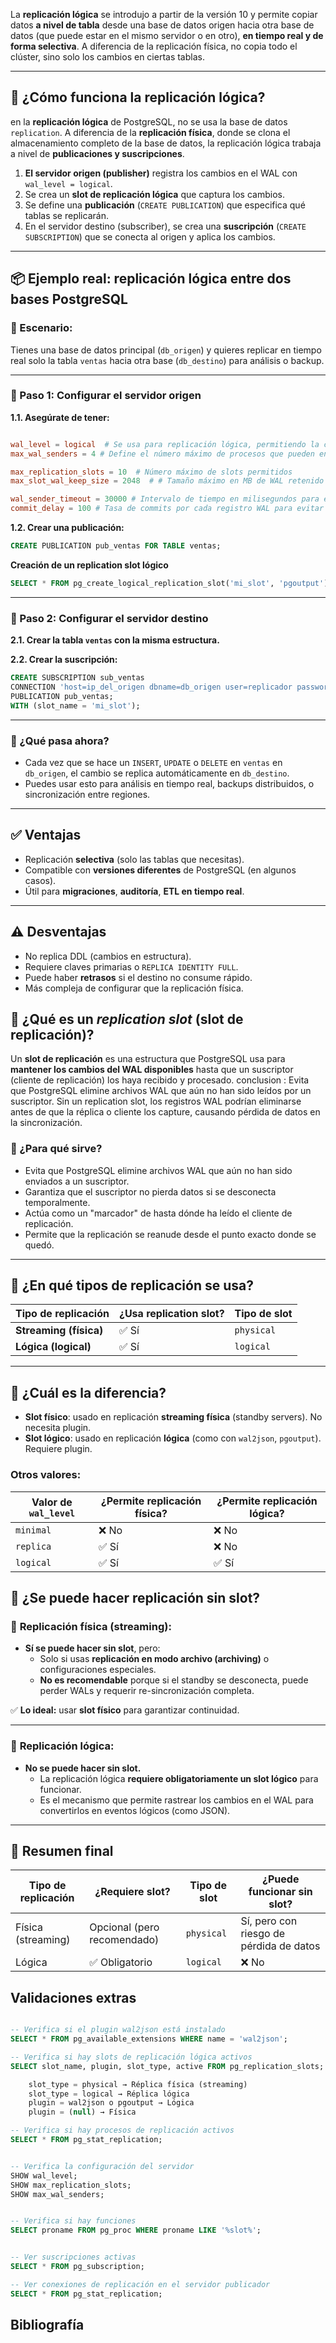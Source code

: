 
 La **replicación lógica** se introdujo a partir de la versión 10 y permite copiar datos **a nivel de tabla** desde una base de datos origen hacia otra base de datos (que puede estar en el mismo servidor o en otro), **en tiempo real y de forma selectiva**. A diferencia de la replicación física, no copia todo el clúster, sino solo los cambios en ciertas tablas.

---

## 🧠 ¿Cómo funciona la replicación lógica?
en la **replicación lógica** de PostgreSQL, no se usa la base de datos `replication`. A diferencia de la **replicación física**, donde se clona el almacenamiento completo de la base de datos, la replicación lógica trabaja a nivel de **publicaciones y suscripciones**.

1. **El servidor origen (publisher)** registra los cambios en el WAL con `wal_level = logical`.
2. Se crea un **slot de replicación lógica** que captura los cambios.
3. Se define una **publicación** (`CREATE PUBLICATION`) que especifica qué tablas se replicarán.
4. En el servidor destino (subscriber), se crea una **suscripción** (`CREATE SUBSCRIPTION`) que se conecta al origen y aplica los cambios.

---

## 📦 Ejemplo real: replicación lógica entre dos bases PostgreSQL

### 🎯 Escenario:
Tienes una base de datos principal (`db_origen`) y quieres replicar en tiempo real solo la tabla `ventas` hacia otra base (`db_destino`) para análisis o backup.

---

### 🔧 Paso 1: Configurar el servidor origen

**1.1. Asegúrate de tener:**

```conf

wal_level = logical  # Se usa para replicación lógica, permitiendo la captura de cambios específicos.
max_wal_senders = 4 # Define el número máximo de procesos que pueden enviar datos de replicación.

max_replication_slots = 10  # Número máximo de slots permitidos
max_slot_wal_keep_size = 2048  # # Tamaño máximo en MB de WAL retenido por cada replication slot (Evita crecimiento excesivo)

wal_sender_timeout = 30000 # Intervalo de tiempo en milisegundos para enviar keep-alive a las réplicas
commit_delay = 100 # Tasa de commits por cada registro WAL para evitar acumulaciones
```

**1.2. Crear una publicación:**

```sql
CREATE PUBLICATION pub_ventas FOR TABLE ventas;
```

**Creación de un replication slot lógico**
```sql
SELECT * FROM pg_create_logical_replication_slot('mi_slot', 'pgoutput'); --  slot_name , plugin name
```

---

### 🔧 Paso 2: Configurar el servidor destino

**2.1. Crear la tabla `ventas` con la misma estructura.**

**2.2. Crear la suscripción:**

```sql
CREATE SUBSCRIPTION sub_ventas
CONNECTION 'host=ip_del_origen dbname=db_origen user=replicador password=secreta port=5432'
PUBLICATION pub_ventas;
WITH (slot_name = 'mi_slot');
```

---

### 🔄 ¿Qué pasa ahora?

- Cada vez que se hace un `INSERT`, `UPDATE` o `DELETE` en `ventas` en `db_origen`, el cambio se replica automáticamente en `db_destino`.
- Puedes usar esto para análisis en tiempo real, backups distribuidos, o sincronización entre regiones.

---

## ✅ Ventajas

- Replicación **selectiva** (solo las tablas que necesitas).
- Compatible con **versiones diferentes** de PostgreSQL (en algunos casos).
- Útil para **migraciones**, **auditoría**, **ETL en tiempo real**.

---

## ⚠️ Desventajas

- No replica DDL (cambios en estructura).
- Requiere claves primarias o `REPLICA IDENTITY FULL`.
- Puede haber **retrasos** si el destino no consume rápido.
- Más compleja de configurar que la replicación física.



 
## 🧩 ¿Qué es un *replication slot* (slot de replicación)?

Un **slot de replicación** es una estructura que PostgreSQL usa para **mantener los cambios del WAL disponibles** hasta que un suscriptor (cliente de replicación) los haya recibido y procesado.
conclusion : Evita que PostgreSQL elimine archivos WAL que aún no han sido leídos por un suscriptor. Sin un replication slot, los registros WAL podrían eliminarse antes de que la réplica o cliente los capture, causando pérdida de datos en la sincronización.

### 🔧 ¿Para qué sirve?

- Evita que PostgreSQL elimine archivos WAL que aún no han sido enviados a un suscriptor.
- Garantiza que el suscriptor no pierda datos si se desconecta temporalmente.
- Actúa como un "marcador" de hasta dónde ha leído el cliente de replicación.
- Permite que la replicación se reanude desde el punto exacto donde se quedó.


---

## 🔄 ¿En qué tipos de replicación se usa?

| Tipo de replicación | ¿Usa replication slot? | Tipo de slot |
|---------------------|------------------------|--------------|
| **Streaming (física)** | ✅ Sí | `physical` |
| **Lógica (logical)**   | ✅ Sí | `logical` |

---

## 🧠 ¿Cuál es la diferencia?

- **Slot físico**: usado en replicación **streaming física** (standby servers). No necesita plugin.
- **Slot lógico**: usado en replicación **lógica** (como con `wal2json`, `pgoutput`). Requiere plugin.


 
### Otros valores:

| Valor de `wal_level` | ¿Permite replicación física? | ¿Permite replicación lógica? |
|----------------------|------------------------------|-------------------------------|
| `minimal`            | ❌ No                        | ❌ No                         |
| `replica`            | ✅ Sí                        | ❌ No                         |
| `logical`            | ✅ Sí                        | ✅ Sí                         |
 
 
 
  

## 🔄 ¿Se puede hacer replicación sin slot?

### 🔹 **Replicación física (streaming):**

- **Sí se puede hacer sin slot**, pero:
  - Solo si usas **replicación en modo archivo (archiving)** o configuraciones especiales.
  - **No es recomendable** porque si el standby se desconecta, puede perder WALs y requerir re-sincronización completa.

✅ **Lo ideal:** usar **slot físico** para garantizar continuidad.

---

### 🔹 **Replicación lógica:**

- **No se puede hacer sin slot.**
  - La replicación lógica **requiere obligatoriamente un slot lógico** para funcionar.
  - Es el mecanismo que permite rastrear los cambios en el WAL para convertirlos en eventos lógicos (como JSON).

---

## 🧠 Resumen final

| Tipo de replicación | ¿Requiere slot? | Tipo de slot | ¿Puede funcionar sin slot? |
|---------------------|------------------|--------------|-----------------------------|
| Física (streaming)  | Opcional (pero recomendado) | `physical` | Sí, pero con riesgo de pérdida de datos |
| Lógica              | ✅ Obligatorio   | `logical`    | ❌ No                        |

 



## Validaciones extras 
```sql

-- Verifica si el plugin wal2json está instalado
SELECT * FROM pg_available_extensions WHERE name = 'wal2json';

-- Verifica si hay slots de replicación lógica activos
SELECT slot_name, plugin, slot_type, active FROM pg_replication_slots;

	slot_type = physical → Réplica física (streaming)
	slot_type = logical → Réplica lógica
	plugin = wal2json o pgoutput → Lógica
	plugin = (null) → Física

-- Verifica si hay procesos de replicación activos
SELECT * FROM pg_stat_replication;


-- Verifica la configuración del servidor
SHOW wal_level;
SHOW max_replication_slots;
SHOW max_wal_senders;


-- Verifica si hay funciones
SELECT proname FROM pg_proc WHERE proname LIKE '%slot%';


-- Ver suscripciones activas
SELECT * FROM pg_subscription;

-- Ver conexiones de replicación en el servidor publicador
SELECT * FROM pg_stat_replication;
```


## Bibliografía
```


```


